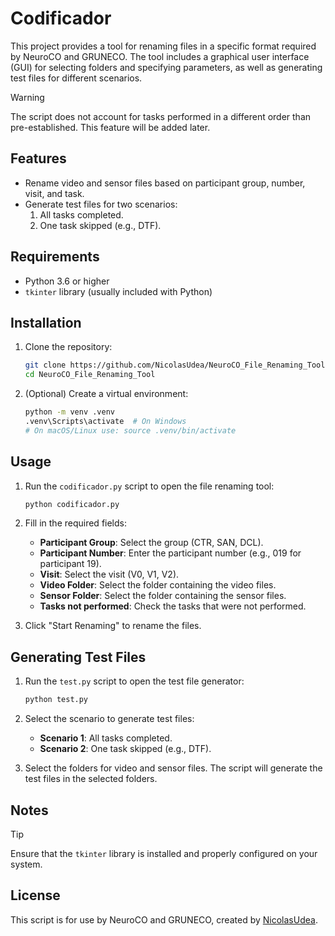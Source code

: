 # Codificador

This project provides a tool for renaming files in a specific format required by NeuroCO and GRUNECO. The tool includes a graphical user interface (GUI) for selecting folders and specifying parameters, as well as generating test files for different scenarios.

> [!WARNING]
> The script does not account for tasks performed in a different order than pre-established. This feature will be added later.

## Features

- Rename video and sensor files based on participant group, number, visit, and task.
- Generate test files for two scenarios:
  1. All tasks completed.
  2. One task skipped (e.g., DTF).

## Requirements

- Python 3.6 or higher
- `tkinter` library (usually included with Python)

## Installation

1. Clone the repository:
    ```sh
    git clone https://github.com/NicolasUdea/NeuroCO_File_Renaming_Tool.git
    cd NeuroCO_File_Renaming_Tool
    ```

2. (Optional) Create a virtual environment:
    ```sh
    python -m venv .venv
    .venv\Scripts\activate  # On Windows
    # On macOS/Linux use: source .venv/bin/activate
    ```

## Usage

1. Run the `codificador.py` script to open the file renaming tool:
    ```sh
    python codificador.py
    ```

2. Fill in the required fields:
    - **Participant Group**: Select the group (CTR, SAN, DCL).
    - **Participant Number**: Enter the participant number (e.g., 019 for participant 19).
    - **Visit**: Select the visit (V0, V1, V2).
    - **Video Folder**: Select the folder containing the video files.
    - **Sensor Folder**: Select the folder containing the sensor files.
    - **Tasks not performed**: Check the tasks that were not performed.

3. Click "Start Renaming" to rename the files.

## Generating Test Files

1. Run the `test.py` script to open the test file generator:
    ```sh
    python test.py
    ```

2. Select the scenario to generate test files:
    - **Scenario 1**: All tasks completed.
    - **Scenario 2**: One task skipped (e.g., DTF).

3. Select the folders for video and sensor files. The script will generate the test files in the selected folders.

## Notes

> [!TIP]
> Ensure that the `tkinter` library is installed and properly configured on your system.

## License

This script is for use by NeuroCO and GRUNECO, created by [NicolasUdea](https://github.com/NicolasUdea).